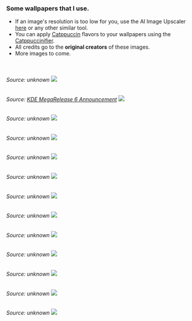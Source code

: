 ### Some wallpapers that I use.
- If an image's resolution is too low for you, use the AI Image Upscaler [here](https://www.iloveimg.com/upscale-image) or any other similar tool.
- You can apply [Catppuccin](https://github.com/catppuccin/catppuccin) flavors to your wallpapers using the [Catppuccinifier](https://github.com/lighttigerXIV/catppuccinifier).
- All credits go to the **original creators** of these images.
- More images to come.

<br>

###### Source: unknown ![](./images/Above-The-Clouds-Wallpaper.jpg)   

###### Source: [KDE MegaRelease 6 Announcement](https://kde.org/announcements/megarelease/6/) ![](images/mocha-hald16-dark.png)

###### Source: unknown ![](./images/aesthetic2.jpg)   

###### Source: unknown ![](./images/astronaut.png)   

###### Source: unknown ![](./images/cat-leaves.png)   

###### Source: unknown ![](./images/catppuccin.jpg)   

###### Source: unknown ![](./images/error.jpg)    

###### Source: unknown ![](./images/executable_nord.png)    

###### Source: unknown ![](./images/lantern.png)    

###### Source: unknown ![](./images/mountain.png)    

###### Source: unknown ![](./images/peakpx_23.jpg)    

###### Source: unknown ![](./images/street-tn.png)    

###### Source: unknown ![](./images/winter-wall2.png)    


[Catppuccin Discord]: https://discord.com/servers/907385605422448742
[Dominique van Velsen]: https://www.deviantart.com/dominique-van-velsen
